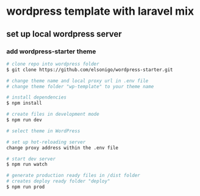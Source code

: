 # wordpress template with laravel mix

## set up local wordpress server

### add wordpress-starter theme
``` bash
# clone repo into wordpress folder
$ git clone https://github.com/elsonigo/wordpress-starter.git

# change theme name and local proxy url in .env file
# change theme folder "wp-template" to your theme name

# install dependencies
$ npm install

# create files in development mode
$ npm run dev

# select theme in WordPress

# set up hot-reloading server
change proxy address within the .env file

# start dev server 
$ npm run watch

# generate production ready files in /dist folder
# creates deploy ready folder "deploy"
$ npm run prod
```